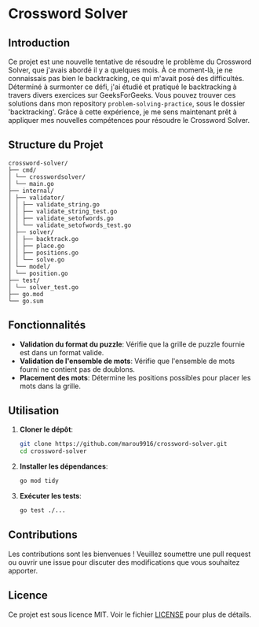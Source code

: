 # Crossword Solver

## Introduction

Ce projet est une nouvelle tentative de résoudre le problème du Crossword Solver, que j'avais abordé il y a quelques mois. À ce moment-là, je ne connaissais pas bien le backtracking, ce qui m'avait posé des difficultés. Déterminé à surmonter ce défi, j'ai étudié et pratiqué le backtracking à travers divers exercices sur GeeksForGeeks. Vous pouvez trouver ces solutions dans mon repository `problem-solving-practice`, sous le dossier 'backtracking'. Grâce à cette expérience, je me sens maintenant prêt à appliquer mes nouvelles compétences pour résoudre le Crossword Solver.

## Structure du Projet
```
crossword-solver/
├── cmd/
│ └── crosswordsolver/
│ └── main.go
├── internal/
│ ├── validator/
│ │ ├── validate_string.go
│ │ ├── validate_string_test.go
│ │ ├── validate_setofwords.go
│ │ └── validate_setofwords_test.go
│ ├── solver/
│ │ ├── backtrack.go
│ │ ├── place.go
│ │ ├── positions.go
│ │ └── solve.go
│ └── model/
│ └── position.go
├── test/
│ └── solver_test.go
├── go.mod
└── go.sum
```

## Fonctionnalités

- **Validation du format du puzzle**: Vérifie que la grille de puzzle fournie est dans un format valide.
- **Validation de l'ensemble de mots**: Vérifie que l'ensemble de mots fourni ne contient pas de doublons.
- **Placement des mots**: Détermine les positions possibles pour placer les mots dans la grille.

## Utilisation

1. **Cloner le dépôt**:

    ```bash
    git clone https://github.com/marou9916/crossword-solver.git
    cd crossword-solver
    ```

2. **Installer les dépendances**:

    ```bash
    go mod tidy
    ```

3. **Exécuter les tests**:

    ```bash
    go test ./...
    ```

## Contributions

Les contributions sont les bienvenues ! Veuillez soumettre une pull request ou ouvrir une issue pour discuter des modifications que vous souhaitez apporter.

## Licence

Ce projet est sous licence MIT. Voir le fichier [LICENSE](LICENSE) pour plus de détails.




